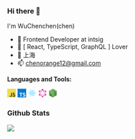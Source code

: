 ### Hi there 👋

I'm WuChenchen(chen)

- 🔭 Frontend Developer at intsig
- 🌱 \[ React, TypeScript, GraphQL \] Lover
- 📍 上海
- 📫 chenorange12@gmail.com

<!-- More details on [wuchenchen.me](https://wuchenchen.com/). -->

**Languages and Tools:**  

<code><img height="20" src="https://raw.githubusercontent.com/github/explore/80688e429a7d4ef2fca1e82350fe8e3517d3494d/topics/javascript/javascript.png"></code>
<code><img height="20" src="https://raw.githubusercontent.com/github/explore/80688e429a7d4ef2fca1e82350fe8e3517d3494d/topics/typescript/typescript.png"></code>
<code><img height="20" src="https://raw.githubusercontent.com/github/explore/80688e429a7d4ef2fca1e82350fe8e3517d3494d/topics/react/react.png"></code>
<code><img height="20" src="https://raw.githubusercontent.com/github/explore/5c058a388828bb5fde0bcafd4bc867b5bb3f26f3/topics/graphql/graphql.png"></code>
<code><img height="20" src="https://raw.githubusercontent.com/github/explore/80688e429a7d4ef2fca1e82350fe8e3517d3494d/topics/nodejs/nodejs.png"></code>

### Github Stats

![](https://github-readme-stats.vercel.app/api?username=cc7gs&hide_title=true&show_icons=true&icon_color=007aff&text_color=333&bg_color=fff)
